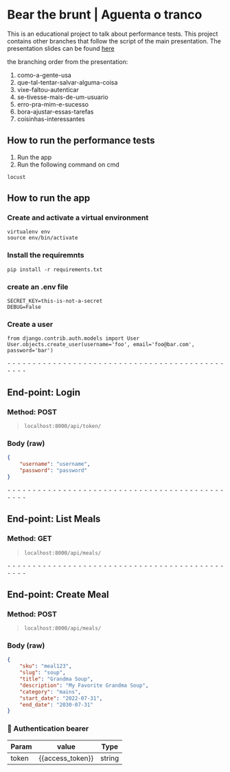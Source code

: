 # Bear the brunt | Aguenta o tranco
This is an educational project to talk about performance tests.
This project contains other branches that follow the script of the main presentation.
The presentation slides can be found [here](https://speakerdeck.com/labcodes/sua-aplicacao-web-aguenta-o-tranco)

the branching order from the presentation:
1. como-a-gente-usa
2. que-tal-tentar-salvar-alguma-coisa
3. vixe-faltou-autenticar
4. se-tivesse-mais-de-um-usuario
5. erro-pra-mim-e-sucesso
6. bora-ajustar-essas-tarefas
7. coisinhas-interessantes

## How to run the performance tests
1. Run the app
2. Run the following command on cmd
```
locust
```
## How to run the app
### Create and activate a virtual environment
```
virtualenv env
source env/bin/activate
```

### Install the requiremnts
```
pip install -r requirements.txt
```

### create an .env file
```
SECRET_KEY=this-is-not-a-secret
DEBUG=False
```

### Create a user
```
from django.contrib.auth.models import User
User.objects.create_user(username='foo', email='foo@bar.com', password='bar')
```

⁃ ⁃ ⁃ ⁃ ⁃ ⁃ ⁃ ⁃ ⁃ ⁃ ⁃ ⁃ ⁃ ⁃ ⁃ ⁃ ⁃ ⁃ ⁃ ⁃ ⁃ ⁃ ⁃ ⁃ ⁃ ⁃ ⁃ ⁃ ⁃ ⁃ ⁃ ⁃ ⁃ ⁃ ⁃ ⁃ ⁃ ⁃ ⁃ ⁃ ⁃ ⁃ ⁃ ⁃ ⁃ ⁃ ⁃

## End-point: Login
### Method: POST
>```
>localhost:8000/api/token/
>```
### Body (**raw**)

```json
{
    "username": "username",
    "password": "password"
}
```


⁃ ⁃ ⁃ ⁃ ⁃ ⁃ ⁃ ⁃ ⁃ ⁃ ⁃ ⁃ ⁃ ⁃ ⁃ ⁃ ⁃ ⁃ ⁃ ⁃ ⁃ ⁃ ⁃ ⁃ ⁃ ⁃ ⁃ ⁃ ⁃ ⁃ ⁃ ⁃ ⁃ ⁃ ⁃ ⁃ ⁃ ⁃ ⁃ ⁃ ⁃ ⁃ ⁃ ⁃ ⁃ ⁃ ⁃

## End-point: List Meals
### Method: GET
>```
>localhost:8000/api/meals/
>```

⁃ ⁃ ⁃ ⁃ ⁃ ⁃ ⁃ ⁃ ⁃ ⁃ ⁃ ⁃ ⁃ ⁃ ⁃ ⁃ ⁃ ⁃ ⁃ ⁃ ⁃ ⁃ ⁃ ⁃ ⁃ ⁃ ⁃ ⁃ ⁃ ⁃ ⁃ ⁃ ⁃ ⁃ ⁃ ⁃ ⁃ ⁃ ⁃ ⁃ ⁃ ⁃ ⁃ ⁃ ⁃ ⁃ ⁃

## End-point: Create Meal
### Method: POST
>```
>localhost:8000/api/meals/
>```
### Body (**raw**)

```json
{
    "sku": "meal123",
    "slug": "soup",
    "title": "Grandma Soup",
    "description": "My Favorite Grandma Soup",
    "category": "mains",
    "start_date": "2022-07-31",
    "end_date": "2030-07-31"
}
```

### 🔑 Authentication bearer

|Param|value|Type|
|---|---|---|
|token|{{access_token}}|string|
